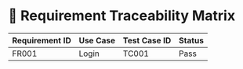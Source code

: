 # 🔗 Requirement Traceability Matrix

| Requirement ID | Use Case | Test Case ID | Status |
|----------------|----------|--------------|--------|
| FR001          | Login    | TC001        | Pass   |

